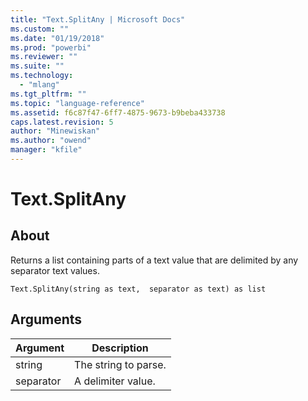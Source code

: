 ```yaml
---
title: "Text.SplitAny | Microsoft Docs"
ms.custom: ""
ms.date: "01/19/2018"
ms.prod: "powerbi"
ms.reviewer: ""
ms.suite: ""
ms.technology: 
  - "mlang"
ms.tgt_pltfrm: ""
ms.topic: "language-reference"
ms.assetid: f6c87f47-6ff7-4875-9673-b9beba433738
caps.latest.revision: 5
author: "Minewiskan"
ms.author: "owend"
manager: "kfile"
---
```

# Text.SplitAny

  
## About  
Returns a list containing parts of a text value that are delimited by any separator text values.  
  
```  
Text.SplitAny(string as text,  separator as text) as list  
```  
  
## Arguments  
  
|Argument|Description|  
|------------|---------------|  
|string|The string to parse.|  
|separator|A delimiter value.|  
  
